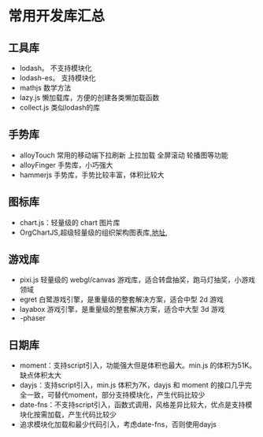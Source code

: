 # 常用开发库汇总

## **工具库**
- lodash。 不支持模块化
- lodash-es。 支持模块化
- mathjs 数学方法
- lazy.js  懒加载库，方便的创建各类懒加载函数
- collect.js 类似lodash的库
## **手势库**
- alloyTouch  常用的移动端下拉刷新 上拉加载 全屏滚动 轮播图等功能
- alloyFinger 手势库，小巧强大
- hammerjs  手势库，手势比较丰富，体积比较大
## **图标库**

-   chart.js：轻量级的 chart 图片库
-   OrgChartJS,超级轻量级的组织架构图表库,[地址](https://balkangraph.com/OrgChartJS/Docs/GettingStarted),

## **游戏库**

-   pixi.js 轻量级的 webgl/canvas 游戏库，适合转盘抽奖，跑马灯抽奖，小游戏领域
-   egret 白鹭游戏引擎，是重量级的整套解决方案，适合中型 2d 游戏
-   layabox 游戏引擎，是重量级的整套解决方案，适合中大型 3d 游戏
-   -phaser

## **日期库**
- moment：支持script引入，功能强大但是体积也最大。min.js 的体积为51K。缺点体积太大
- dayjs：支持script引入，min.js 体积为7K，dayjs 和 moment 的接口几乎完全一致，可替代moment，部分支持模块化，产生代码比较少
- date-fns：不支持script引入，函数式调用，风格差异比较大，优点是支持模块化按需加载，产生代码比较少
- 追求模块化加载和最少代码引入，考虑date-fns，否则使用dayjs

